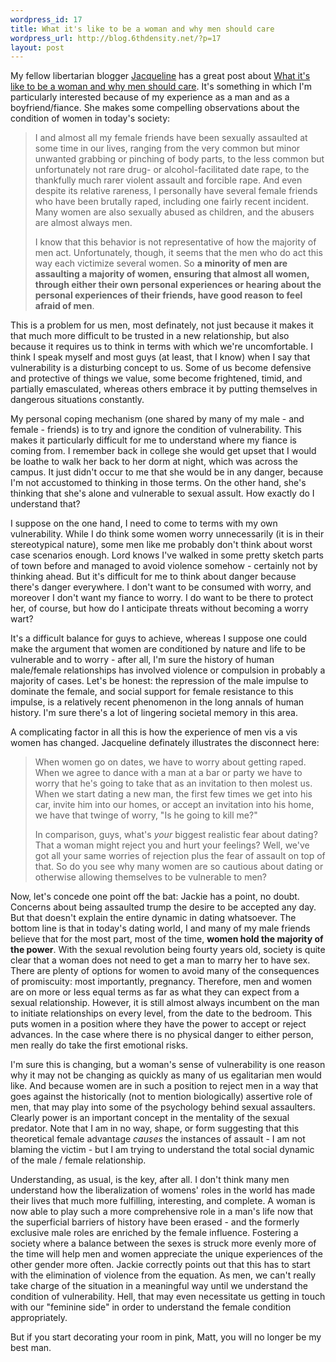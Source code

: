 ```yaml
--- 
wordpress_id: 17
title: What it's like to be a woman and why men should care
wordpress_url: http://blog.6thdensity.net/?p=17
layout: post
---
```

My fellow libertarian blogger <a href="http://jacquelinepassey.blogs.com">Jacqueline</a> has a great post about <a href="http://jacquelinepassey.blogs.com/blog/2005/04/what_its_like_t.html">What it's like to be a woman and why men should care</a>.  It's something in which I'm particularly interested because of my experience as a man and as a boyfriend/fiance.  She makes some compelling observations about the condition of women in today's society:<blockquote>I and almost all my female friends have been sexually assaulted at some time in our lives, ranging from the very common but minor unwanted grabbing or pinching of body parts, to the less common but unfortunately not rare drug- or alcohol-facilitated date rape, to the thankfully much rarer violent assault and forcible rape.  And even despite its relative rareness, I personally have several female friends who have been brutally raped, including one fairly recent incident.  Many women are also sexually abused as children, and the abusers are almost always men.

I know that this behavior is not representative of how the majority of men act.  Unfortunately, though, it seems that the men who do act this way each victimize several women.  So <b>a minority of men are assaulting a majority of women, ensuring that almost all women, through either their own personal experiences or hearing about the personal experiences of their friends, have good reason to feel afraid of men</b>.</blockquote>

This is a problem for us men, most definately, not just because it makes it that much more difficult to be trusted in a new relationship, but also because it requires us to think in terms with which we're uncomfortable.  I think I speak myself and most guys (at least, that I know) when I say that vulnerability is a disturbing concept to us.  Some of us become defensive and protective of things we value, some become frightened, timid, and partially emasculated, whereas others embrace it by putting themselves in dangerous situations constantly.  

My personal coping mechanism (one shared by many of my male - and female - friends) is to try and ignore the condition of vulnerability.  This makes it particularly difficult for me to understand where my fiance is coming from.  I remember back in college she would get upset that I would be loathe to walk her back to her dorm at night, which was across the campus.  It just didn't occur to me that she would be in any danger, because I'm not accustomed to thinking in those terms.  On the other hand, she's thinking that she's alone and vulnerable to sexual assult.  How exactly do I understand that?

I suppose on the one hand, I need to come to terms with my own vulnerability.  While I do think some women worry unnecessarily (it is in their stereotypical nature), some men like me probably don't think about worst case scenarios enough.  Lord knows I've walked in some pretty sketch parts of town before and managed to avoid violence somehow - certainly not by thinking ahead.  But it's difficult for me to think about danger because there's danger everywhere.  I don't want to be consumed with worry, and moreover I don't want my fiance to worry.  I do want to be there to protect her, of course, but how do I anticipate threats without becoming a worry wart?  

It's a difficult balance for guys to achieve, whereas I suppose one could make the argument that women are conditioned by nature and life to be vulnerable and to worry - after all, I'm sure the history of human male/female relationships has involved violence or compulsion in probably a majority of cases.  Let's be honest: the repression of the male impulse to dominate the female, and social support for female resistance to this impulse, is a relatively recent phenomenon in the long annals of human history.  I'm sure there's a lot of lingering societal memory in this area.

A complicating factor in all this is how the experience of men vis a vis women has changed.  Jacqueline definately illustrates the disconnect here:<blockquote>When women go on dates, we have to worry about getting raped.  When we agree to dance with a man at a bar or party we have to worry that he's going to take that as an invitation to then molest us.  When we start dating a new man, the first few times we get into his car, invite him into our homes, or accept an invitation into his home, we have that twinge of worry, "Is he going to kill me?" 

In comparison, guys, what's *your* biggest realistic fear about dating?  That a woman might reject you and hurt your feelings?  Well, we've got all your same worries of rejection plus the fear of assault on top of that.  So do you see why many women are so cautious about dating or otherwise allowing themselves to be vulnerable to men?</blockquote><p>Now, let's concede one point off the bat: Jackie has a point, no doubt.  Concerns about being assaulted trump the desire to be accepted any day.  But that doesn't explain the entire dynamic in dating whatsoever.  The bottom line is that in today's dating world, I and many of my male friends believe that for the most part, most of the time, <b>women hold the majority of the power</b>.  With the sexual revolution being fourty years old, society is quite clear that a woman does not need to get a man to marry her to have sex.  There are plenty of options for women to avoid many of the consequences of promiscuity: most importantly, pregnancy.  Therefore, men and women are on more or less equal terms as far as what they can expect from a sexual relationship.  However, it is still almost always incumbent on the man to initiate relationships on every level, from the date to the bedroom.  This puts women in a position where they have the power to accept or reject advances.  In the case where there is no physical danger to either person, men really do take the first emotional risks.</p>

I'm sure this is changing, but a woman's sense of vulnerability is one reason why it may not be changing as quickly as many of us egalitarian men would like.  And because women are in such a position to reject men in a way that goes against the historically (not to mention biologically) assertive role of men, that may play into some of the psychology behind sexual assaulters.  Clearly power is an important concept in the mentality of the sexual predator.  Note that I am in no way, shape, or form suggesting that this theoretical female advantage <i>causes</i> the instances of assault - I am not blaming the victim - but I am trying to understand the total social dynamic of the male / female relationship.

Understanding, as usual, is the key, after all.  I don't think many men understand how the liberalization of womens' roles in the world has made their lives that much more fulfilling, interesting, and complete.  A woman is now able to play such a more comprehensive role in a man's life now that the superficial barriers of history have been erased - and the formerly exclusive male roles are enriched by the female influence.  Fostering a society where a balance between the sexes is struck more evenly more of the time will help men and women appreciate the unique experiences of the other gender more often.  Jackie correctly points out that this has to start with the elimination of violence from the equation.  As men, we can't really take charge of the situation in a meaningful way until we understand the condition of vulnerability.  Hell, that may even necessitate us getting in touch with our "feminine side" in order to understand the female condition appropriately.

But if you start decorating your room in pink, Matt, you will no longer be my best man.
